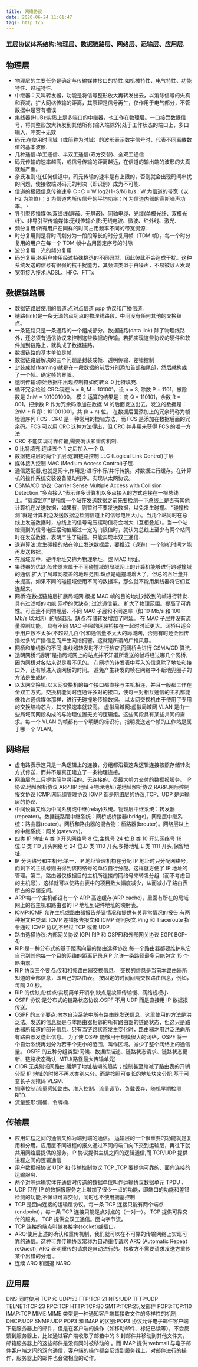 ```yaml
---
title: 网络协议
date: 2020-06-24 11:01:47
tags: http tcp
---
```


### 五层协议体系结构:物理层、数据链路层、网络层、运输层、应用层.

## 物理层

- 物理层的主要任务是确定与传输媒体接口的特性.如机械特性、电气特性、功能特性、过程特性.
- 中继器：又叫转发器，功能是将信号整形放大再转发出去，以消除信号的失真和衰减，扩大网络传输的距离，其原理是信号再生，仅作用于电气部分，不管数据中是否有错误
- 集线器(HUB):实质上是多端口的中继器，也工作在物理层。一口接受数据信号，将其整形放大转发到其他所有(输入端除外)处于工作状态的端口上，多口输入，冲突->无效
- 码元:在使用时间域（或简称为时域）的波形表示数字信号时，代表不同离散数值的基本波形.
- 几种通信:单工通信、半双工通信(双方交替)、全双工通信
- 码元传输的速率越高，或信号传输的距离越远，在信道的输出端的波形的失真就越严重。
- 奈氏准则:在任何信道中，码元传输的速率是有上限的，否则就会出现码间串扰的问题，使接收端对码元的判决（即识别）成为不可能.
- 信道的极限信息传输速率 C : C = W log2(1+S/N) b/s ; W 为信道的带宽（以 Hz 为单位）；S 为信道内所传信号的平均功率；N 为信道内部的高斯噪声功率。 ·
- 导引型传播媒体:双绞线(屏蔽、无屏蔽)、同轴电缆、光缆(单模光纤、双模光纤)、非导引型传输媒体:无线传输介质:无线电波、微波、红外线、激光.
- 频分复用:所有用户在同样的时间占用频率不同的带宽资源.
- 时分复用则是将时间划分为一段段等长的时分复用帧（TDM 帧）。每一个时分复用的用户在每一个 TDM 帧中占用固定序号的时隙
- 波分复用：光的频分复用
- 码分复用:各用户使用经过特殊挑选的不同码型，因此彼此不会造成干扰。这种系统发送的信号有很强的抗干扰能力，其频谱类似于白噪声，不易被敌人发现
- 宽带接入技术:ADSL、HFC、FTTx

## 数据链路层

- 数据链路层使用的信道:点对点信道 ppp 协议和广播信道.
- 链路(link)是一条无源的点到点的物理线路段，中间没有任何其他的交换结点。
- 一条链路只是一条通路的一个组成部分。数据链路(data link) 除了物理线路外，还必须有通信协议来控制这些数据的传输。若把实现这些协议的硬件和软件加到链路上，就构成了数据链路。
- 数据链路的基本单位是帧.
- 数据链路层解决的三个问题是封装成帧、透明传输、差错控制
- 封装成帧(framing)就是在一段数据的前后分别添加首部和尾部，然后就构成了一个帧。确定帧的界限。
- 透明传输:原始数据中出现控制符如何转义.0 比特填充.
- 循环冗余检验 CRC:现在 k = 6, M = 101001。设 n = 3, 除数 P = 1101，被除数是 2nM = 101001000。 模 2 运算的结果是：商 Q = 110101，余数 R = 001。把余数 R 作为冗余码添加在数据 M 的后面发送出去。发送的数据是：2nM + R 即：101001001，共 (k + n) 位。
  在数据后面添加上的冗余码称为帧检验序列 FCS . CRC 是一种常用的检错方法，而 FCS 是添加在数据后面的冗余码。FCS 可以用 CRC 这种方法得出，但 CRC 并非用来获得 FCS 的唯一方法
- CRC 不能实现可靠传输,需要确认和重传机制.
- 0 比特填充:连续五个 1 之后加入一个 0.
- 数据链路层的两个子层:逻辑链路控制 LLC (Logical Link Control)子层
- 媒体接入控制 MAC (Medium Access Control)子层.
- 通信适配器,也就是网卡,作用是:进行串行/并行转换。对数据进行缓存。在计算机的操作系统安装设备驱动程序。实现以太网协议。
- CSMA/CD 协议: Carrier Sense Multiple Access with Collision Detection.“多点接入”表示许多计算机以多点接入的方式连接在一根总线上。“载波监听”是指每一个站在发送数据之前先要检测一下总线上是否有其他计算机在发送数据，如果有，则暂时不要发送数据，以免发生碰撞。 “碰撞检测”就是计算机边发送数据边检测信道上的信号电压大小。当几个站同时在总线上发送数据时，总线上的信号电压摆动值将会增大（互相叠加）。当一个站检测到的信号电压摆动值超过一定的门限值时，就认为总线上至少有两个站同时在发送数据，表明产生了碰撞。只能实现半双工通信.
- 退避算法:发生碰撞的站在停止发送数据后，要推迟（退避）一个随机时间才能再发送数据。
- 在局域网中，硬件地址又称为物理地址，或 MAC 地址。
- 集线器的优缺点:使原来属于不同碰撞域的局域网上的计算机能够进行跨碰撞域的通信,扩大了局域网覆盖的地理范围.缺点是碰撞域增大了，但总的吞吐量并未提高。如果不同的碰撞域使用不同的数据率，那么就不能用集线器将它们互连起来。
- 网桥:在数据链路层扩展局域网.根据 MAC 帧的目的地址对收到的帧进行转发.具有过滤帧的功能
  网桥的优缺点: 过滤通信量。 扩大了物理范围。提高了可靠性。可互连不同物理层、不同 MAC 子层和不同速率（如 10 Mb/s 和 100 Mb/s 以太网）的局域网。缺点:存储转发增加了时延。 在 MAC 子层并没有流量控制功能。 具有不同 MAC 子层的网段桥接在一起时时延更大。网桥只适合于用户数不太多(不超过几百个)和通信量不太大的局域网，否则有时还会因传播过多的广播信息而产生网络拥塞。这就是所谓的广播风暴。
- 网桥和集线器的不同:集线器转发时不进行检查,而网桥会进行 CSMA/CD 算法.
- 透明网桥:“透明”是指局域网上的站点并不知道所发送的帧将经过哪几个网桥，因为网桥对各站来说是看不见的。
  在网桥的转发表中写入的信息除了地址和接口外，还有帧进入该网桥的时间。
  避免产生转发的帧在网络中不断地兜圈子的方法是生成树.
- 以太网交换机:以太网交换机的每个接口都直接与主机相连，并且一般都工作在全双工方式。交换机能同时连通许多对的接口，使每一对相互通信的主机都能像独占通信媒体那样，进行无碰撞地传输数据。 以太网交换机由于使用了专用的交换结构芯片，其交换速率就较高。
  虚拟局域网:虚拟局域网 VLAN 是由一些局域网网段构成的与物理位置无关的逻辑组。这些网段具有某些共同的需求。每一个 VLAN 的帧都有一个明确的标识符，指明发送这个帧的工作站是属于哪一个 VLAN。

## 网络层

- 虚电路表示这只是一条逻辑上的连接，分组都沿着这条逻辑连接按照存储转发方式传送，而并不是真正建立了一条物理连接。
- 网络层向上只提供简单灵活的、无连接的、尽最大努力交付的数据报服务。
  IP 协议.地址解析协议 ARP.(IP 地址->物理地址)逆地址解析协议 RARP.网际控制报文协议 ICMP.网际组管理协议 IGMP 都是网络层的协议,TCP、UDP 是运输层的协议.
- 中间设备又称为中间系统或中继(relay)系统。物理层中继系统：转发器(repeater)。数据链路层中继系统：网桥或桥接器(bridge)。网络层中继系统：路由器(router)。网桥和路由器的混合物：桥路器(brouter)。网络层以上的中继系统：网关(gateway)。
- 四类 IP 地址:A 类 0 开头网络号 8 位,主机号 24 位.B 类 10 开头网络号 16 位.C 类 110 开头网络号 24 位.D 类 1110 开头,多播地址.E 类 1111 开头,保留地址.
- IP 分网络号和主机号:第一，IP 地址管理机构在分配 IP 地址时只分配网络号，而剩下的主机号则由得到该网络号的单位自行分配。这样就方便了 IP 地址的管理。第二，路由器仅根据目的主机所连接的网络号来转发分组（而不考虑目的主机号），这样就可以使路由表中的项目数大幅度减少，从而减小了路由表所占的存储空间。
- ARP:每一个主机都设有一个 ARP 高速缓存(ARP cache)，里面有所在的局域网上的各主机和路由器的 IP 地址到硬件地址的映射表。
- ICMP:ICMP 允许主机或路由器报告差错情况和提供有关异常情况的报告.有两种报文种类:即 ICMP 差错报告报文和 ICMP 询问报文.Ping 和 Traceroute 指令通过 ICMP 协议,不经过 TCP 或者 UDP.
- 路由选择协议:内部网关协议 IGP( RIP 和 OSPF)和外部网关协议 EGP( BGP-4)
- RIP:是一种分布式的基于距离向量的路由选择协议,每一个路由器都要维护从它自己到其他每一个目的网络的距离记录.RIP 允许一条路径最多只能包含 15 个路由器.
- RIP 协议三个要点:仅和相邻路由器交换信息。 交换的信息是当前本路由器所知道的全部信息，即自己的路由表。 按固定的时间间隔交换路由信息，例如，每隔 30 秒。
- RIP 的优缺点:优点:实现简单开销小,缺点是故障传输慢、网络规模小.
- OSPF 协议:是分布式的链路状态协议.OSPF 不用 UDP 而是直接用 IP 数据报传送。
- OSPF 的三个要点:向本自治系统中所有路由器发送信息，这里使用的方法是洪泛法。发送的信息就是与本路由器相邻的所有路由器的链路状态，但这只是路由器所知道的部分信息。只有当链路状态发生变化时，路由器才用洪泛法向所有路由器发送此信息。
  为了使 OSPF 能够用于规模很大的网络，OSPF 将一个自治系统再划分为若干个更小的范围，叫作区域。减少了整个网络上的通信量。
  OSPF 的五种分组类型:问候、数据库描述、链路状态请求、链路状态更新、链路状态确认.
  MTU(路径最大传输单元)
- CIDR:无类别域间路由.缓解了地址枯竭的趋势；控制甚至缩减了路由表的开销
  分配 IP 地址的时候不再以类别来分，而是按照可变长的地址块来分配.基于可变长子网掩码 VLSM.
- 拥塞控制:流量感知路由、准入控制、流量调节、负载丢弃、随机早期检测 RED.
- 流量整形:漏桶、令牌桶.

## 传输层

- 应用进程之间的通信又称为端到端的通信。 运输层的一个很重要的功能就是复用和分用。应用层不同进程的报文通过不同的端口向下交到运输层，再往下就共用网络层提供的服务。IP 协议提供主机之间的逻辑通信,而 TCP/UDP 提供进程之间的逻辑通信.
- 用户数据报协议 UDP 和 传输控制协议 TCP ,TCP 要提供可靠的、面向连接的运输服务.
- 两个对等运输实体在通信时传送的数据单位叫作运输协议数据单元 TPDU .
- UDP 只在 IP 的数据报服务之上增加了很少一点的功能，即端口的功能和差错检测的功能,不保证可靠交付，同时也不使用拥塞控制
- TCP 是面向连接的运输层协议。每一条 TCP 连接只能有两个端点(endpoint)，每一条 TCP 连接只能是点对点的（一对一）。 TCP 提供可靠交付的服务。 TCP 提供全双工通信。面向字节流。
- TCP 连接的端点叫做套接字(socket)或插口。
- ARQ:使用上述的确认和重传机制，我们就可以在不可靠的传输网络上实现可靠的通信。这种可靠传输协议常称为自动重传请求 ARQ (Automatic Repeat reQuest), ARQ 表明重传的请求是自动进行的。接收方不需要请求发送方重传某个出错的分组 。
- 连续 ARQ 和回退 NARQ.

## 应用层

DNS:同时使用 TCP 和 UDP:53
FTP:TCP:21
NFS:UDP
TFTP:UDP
TELNET:TCP:23
RPC:TCP
HTTP:TCP:80
SMTP:TCP:25,发邮件
POP3:TCP:110
IMAP:TCP
MIME:MIME 类型是一种通知客户端其接收文件的多样性的机制:
DHCP:UDP
SNMP:UDP
POP3 和 IMAP 的区别:POP3 协议允许电子邮件客户端下载服务器上的邮件，但是在客户端的操作（如移动邮件、标记已读等），不会反馈到服务器上，比如通过客户端收取了邮箱中的 3 封邮件并移动到其他文件夹，邮箱服务器上的这些邮件是没有同时被移动的 。而 IMAP 提供 webmail 与电子邮件客户端之间的双向通信，客户端的操作都会反馈到服务器上，对邮件进行的操作，服务器上的邮件也会做相应的动作。
